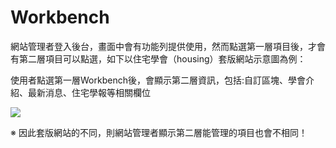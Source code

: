 # Workbench

網站管理者登入後台，畫面中會有功能列提供使用，然而點選第一層項目後，才會有第二層項目可以點選，如下以住宅學會（housing）套版網站示意圖為例：

使用者點選第一層Workbench後，會顯示第二層資訊，包括:自訂區塊、學會介紹、最新消息、住宅學報等相關欄位

![](/_image/workbench/housingWB.png)

※ 因此套版網站的不同，則網站管理者顯示第二層能管理的項目也會不相同！